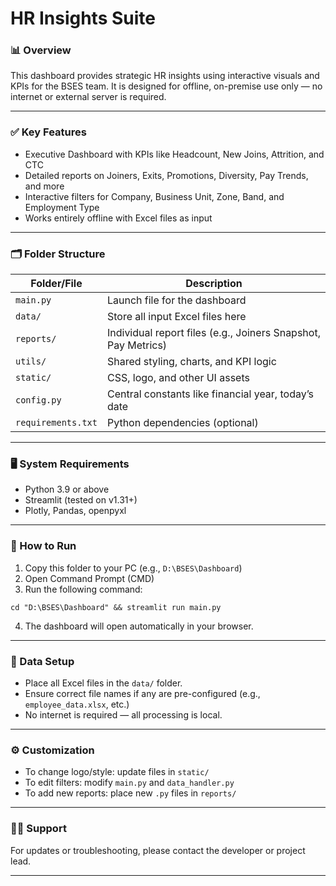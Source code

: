 
# HR Insights Suite

### 📊 Overview
This dashboard provides strategic HR insights using interactive visuals and KPIs for the BSES team. It is designed for offline, on-premise use only — no internet or external server is required.

---

### ✅ Key Features
- Executive Dashboard with KPIs like Headcount, New Joins, Attrition, and CTC
- Detailed reports on Joiners, Exits, Promotions, Diversity, Pay Trends, and more
- Interactive filters for Company, Business Unit, Zone, Band, and Employment Type
- Works entirely offline with Excel files as input

---

### 🗂️ Folder Structure

| Folder/File          | Description |
|----------------------|-------------|
| `main.py`            | Launch file for the dashboard |
| `data/`              | Store all input Excel files here |
| `reports/`           | Individual report files (e.g., Joiners Snapshot, Pay Metrics) |
| `utils/`             | Shared styling, charts, and KPI logic |
| `static/`            | CSS, logo, and other UI assets |
| `config.py`          | Central constants like financial year, today’s date |
| `requirements.txt`   | Python dependencies (optional) |

---

### 🖥️ System Requirements

- Python 3.9 or above
- Streamlit (tested on v1.31+)
- Plotly, Pandas, openpyxl

---

### 🚀 How to Run

1. Copy this folder to your PC (e.g., `D:\BSES\Dashboard`)
2. Open Command Prompt (CMD)
3. Run the following command:

```
cd "D:\BSES\Dashboard" && streamlit run main.py
```

4. The dashboard will open automatically in your browser.

---

### 📁 Data Setup

- Place all Excel files in the `data/` folder.
- Ensure correct file names if any are pre-configured (e.g., `employee_data.xlsx`, etc.)
- No internet is required — all processing is local.

---

### ⚙️ Customization

- To change logo/style: update files in `static/`
- To edit filters: modify `main.py` and `data_handler.py`
- To add new reports: place new `.py` files in `reports/`

---

### 👨‍💻 Support

For updates or troubleshooting, please contact the developer or project lead.

---
